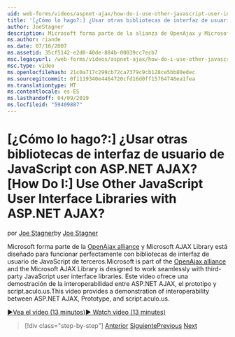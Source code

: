 ```yaml
---
uid: web-forms/videos/aspnet-ajax/how-do-i-use-other-javascript-user-interface-libraries-with-aspnet-ajax
title: '[¿Cómo lo hago?:] ¿Usar otras bibliotecas de interfaz de usuario de JavaScript con ASP.NET AJAX? | Microsoft Docs'
author: JoeStagner
description: Microsoft forma parte de la alianza de OpenAjax y Microsoft AJAX Library está diseñado para funcionar perfectamente con bibliotecas de interfaz de usuario de JavaScript de terceros...
ms.author: riande
ms.date: 07/16/2007
ms.assetid: 35cf5142-e2d0-40de-884b-00039cc7ecb7
msc.legacyurl: /web-forms/videos/aspnet-ajax/how-do-i-use-other-javascript-user-interface-libraries-with-aspnet-ajax
msc.type: video
ms.openlocfilehash: 21c0a717c299cb72ca7379c9cb128ce5bb80edec
ms.sourcegitcommit: 0f1119340e4464720cfd16d0ff15764746ea1fea
ms.translationtype: MT
ms.contentlocale: es-ES
ms.lasthandoff: 04/09/2019
ms.locfileid: "59409887"
---
```

# <a name="how-do-i-use-other-javascript-user-interface-libraries-with-aspnet-ajax"></a><span data-ttu-id="05d29-104">[¿Cómo lo hago?:] ¿Usar otras bibliotecas de interfaz de usuario de JavaScript con ASP.NET AJAX?</span><span class="sxs-lookup"><span data-stu-id="05d29-104">[How Do I:] Use Other JavaScript User Interface Libraries with ASP.NET AJAX?</span></span>

<span data-ttu-id="05d29-105">por [Joe Stagner](https://github.com/JoeStagner)</span><span class="sxs-lookup"><span data-stu-id="05d29-105">by [Joe Stagner](https://github.com/JoeStagner)</span></span>

<span data-ttu-id="05d29-106">Microsoft forma parte de la [OpenAjax alliance](http://www.openajax.org/) y Microsoft AJAX Library está diseñado para funcionar perfectamente con bibliotecas de interfaz de usuario de JavaScript de terceros.</span><span class="sxs-lookup"><span data-stu-id="05d29-106">Microsoft is part of the [OpenAjax alliance](http://www.openajax.org/) and the Microsoft AJAX Library is designed to work seamlessly with third-party JavaScript user interface libraries.</span></span> <span data-ttu-id="05d29-107">Este vídeo ofrece una demostración de la interoperabilidad entre ASP.NET AJAX, el prototipo y script.aculo.us.</span><span class="sxs-lookup"><span data-stu-id="05d29-107">This video provides a demonstration of interoperability between ASP.NET AJAX, Prototype, and script.aculo.us.</span></span>

[<span data-ttu-id="05d29-108">&#9654;Vea el vídeo (13 minutos)</span><span class="sxs-lookup"><span data-stu-id="05d29-108">&#9654; Watch video (13 minutes)</span></span>](https://channel9.msdn.com/Blogs/ASP-NET-Site-Videos/how-do-i-use-other-javascript-user-interface-libraries-with-aspnet-ajax)

> [!div class="step-by-step"]
> <span data-ttu-id="05d29-109">[Anterior](how-do-i-choose-between-methods-of-ajax-page-updates.md)
> [Siguiente](how-do-i-use-the-aspnet-ajax-profile-services.md)</span><span class="sxs-lookup"><span data-stu-id="05d29-109">[Previous](how-do-i-choose-between-methods-of-ajax-page-updates.md)
[Next](how-do-i-use-the-aspnet-ajax-profile-services.md)</span></span>
